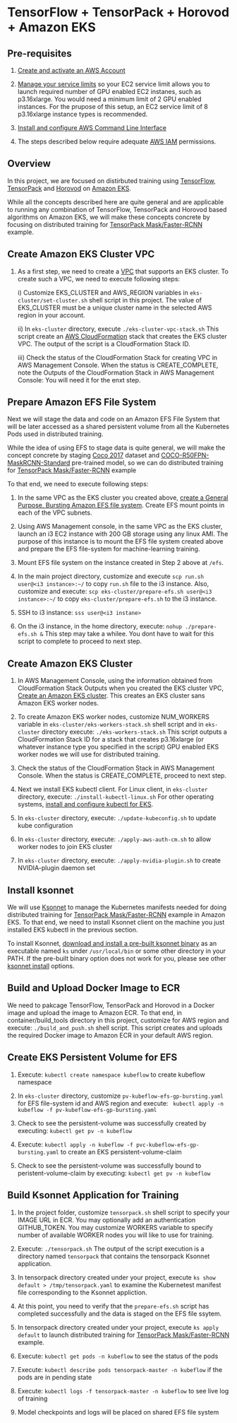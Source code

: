 # TensorFlow + TensorPack + Horovod + Amazon EKS

## Pre-requisites
1. [Create and activate an AWS Account](https://aws.amazon.com/premiumsupport/knowledge-center/create-and-activate-aws-account/)

2. [Manage your service limits](https://aws.amazon.com/premiumsupport/knowledge-center/manage-service-limits/) so your EC2 service limit allows you to launch required number of GPU enabled EC2 instanes, such as p3.16xlarge. You would need a minimum limit of 2 GPU enabled instances. For the prupose of this setup, an EC2 service limit of 8 p3.16xlarge instance types is recommended.

3. [Install and configure AWS Command Line Interface](https://docs.aws.amazon.com/cli/latest/userguide/cli-chap-welcome.html)

4. The steps described below require adequate [AWS IAM](https://docs.aws.amazon.com/IAM/latest/UserGuide/access.html) permissions.

## Overview

In this project, we are focused on distirbuted training using [TensorFlow](https://github.com/tensorflow/tensorflow), [TensorPack](https://github.com/tensorpack/tensorpack) and [Horovod](https://eng.uber.com/horovod/) on [Amazon EKS](https://aws.amazon.com/eks/).

While all the concepts described here are quite general and are applicable to running any combination of TensorFlow, TensorPack and Horovod based algorithms on Amazon EKS, we will make these concepts concrete by focusing on distributed training for [TensorPack Mask/Faster-RCNN](https://github.com/tensorpack/tensorpack/tree/master/examples/FasterRCNN) example. 

## Create Amazon EKS Cluster VPC

1. As a first step, we need to create a [VPC](https://docs.aws.amazon.com/vpc/latest/userguide/what-is-amazon-vpc.html) that supports an EKS cluster. To create such a VPC, we need to execute following steps:

   i) Customize EKS_CLUSTER and AWS_REGION variables in ```eks-cluster/set-cluster.sh``` shell script in this project. The value of EKS_CLUSTER must be a unique cluster name in the selected AWS region in your account. 
   
   ii) In ```eks-cluster``` directory, execute ```./eks-cluster-vpc-stack.sh``` This script create an [AWS CloudFormation](https://docs.aws.amazon.com/AWSCloudFormation/latest/UserGuide/cfn-whatis-concepts.html#w2ab1b5c15b9) stack that creates the EKS cluster VPC. The output of the script is a CloudFormation Stack ID.
   
   iii) Check the status of the CloudFormation Stack for creating VPC in AWS Management Console. When the status is CREATE_COMPLETE, note the Outputs of the CloudFormation Stack in AWS Management Console: You will need it for the enxt step.

## Prepare Amazon EFS File System

Next we will stage the data and code on an Amazon EFS File System that will be later accessed as a shared persistent volume from all the Kubernetes Pods used in distributed training. 

While the idea of using EFS to stage data is quite general, we will make the concept concrete by staging [Coco 2017](http://cocodataset.org/#download) dataset and [COCO-R50FPN-MaskRCNN-Standard](http://models.tensorpack.com/FasterRCNN/COCO-R50FPN-MaskRCNN-Standard.npz) pre-trained model, so we can do distributed training for [TensorPack Mask/Faster-RCNN](https://github.com/tensorpack/tensorpack/tree/master/examples/FasterRCNN) example 

To that end, we need to execute following steps:

1. In the same VPC as the EKS cluster you created above, [create a General Purpose, Bursting Amazon EFS file system](https://docs.aws.amazon.com/efs/latest/ug/gs-step-two-create-efs-resources.html). Create EFS mount points in each of the VPC subnets.

2. Using AWS Management console, in the same VPC as the EKS cluster, launch an i3 EC2 instance with 200 GB storage using any linux AMI. The purpose of this instance is to mount the EFS file system created above and prepare the EFS file-system for machine-learning training.

3. Mount EFS file system on the instance created in Step 2 above at ```/efs```. 

4. In the main project directory, customize and execute ```scp run.sh user@<i3 instance>:~/``` to copy ```run.sh``` file to the i3 instance. Also, customize and execute: ```scp eks-cluster/prepare-efs.sh user@<i3 instance>:~/``` to copy ```eks-cluster/prepare-efs.sh``` to the i3 instance.

5. SSH to i3 instance: ```sss user@<i3 instane>```

6. On the i3 instance, in the home directory, execute: ```nohup ./prepare-efs.sh &``` This step may take a whilee. You dont have to wait for this script to complete to proceed to next step.

## Create Amazon EKS Cluster

1. In AWS Management Console, using the information obtained from CloudFormation Stack Outputs when you created the EKS cluster VPC, [Create an Amazon EKS cluster](https://docs.aws.amazon.com/eks/latest/userguide/create-cluster.html). This creates an EKS cluster sans Amazon EKS worker nodes.

2. To create Amazon EKS worker nodes, customize NUM_WORKERS variable in ```eks-cluster/eks-workers-stack.sh``` shell script and in ```eks-cluster``` directory execute: ```./eks-workers-stack.sh``` This script outputs a CloudFormation Stack ID for a stack that creates p3.16xlarge (or whatever instance type you specified in the script) GPU enabled EKS worker nodes we will use for distributed training.

3. Check the status of the CloudFormation Stack in AWS Management Console. When the status is CREATE_COMPLETE, proceed to next step. 

4. Next we install EKS kubectl client. For Linux client, in ```eks-cluster``` directory, execute: ```./install-kubectl-linux.sh``` For other operating systems, [install and configure kubectl for EKS](https://docs.aws.amazon.com/eks/latest/userguide/configure-kubectl.html).

5. In ```eks-cluster``` directory, execute: ```./update-kubeconfig.sh``` to update kube configuration 

6. In ```eks-cluster``` directory, execute: ```./apply-aws-auth-cm.sh``` to allow worker nodes to join EKS cluster

7. In ```eks-cluster``` directory, execute: ```./apply-nvidia-plugin.sh``` to create NVIDIA-plugin daemon set

## Install ksonnet

We will use [Ksonnet](https://github.com/ksonnet/ksonnet) to manage the Kubernetes manifests needed for doing distributed training for [TensorPack Mask/Faster-RCNN](https://github.com/tensorpack/tensorpack/tree/master/examples/FasterRCNN) example in Amazon EKS. To that end, we need to install Ksonnet client on the machine you just installed EKS kubectl in the previous section.

To install Ksonnet, [download and install a pre-built ksonnet binary](https://github.com/ksonnet/ksonnet/releases) as an executable named ```ks``` under ```/usr/local/bin``` or some other directory in your PATH. If the pre-built binary option does not work for you, please see other [ksonnet install](https://github.com/ksonnet/ksonnet) options.

## Build and Upload Docker Image to ECR

We need to pakcage TensorFlow, TensorPack and Horovod in a Docker image and upload the image to Amazon ECR. To that end, in container/build_tools directory in this project, customize for AWS region and execute: ```./build_and_push.sh``` shell script. This script creates and uploads the required Docker image to Amazon ECR in your default AWS region.

## Create EKS Persistent Volume for EFS

1. Execute: ```kubectl create namespace kubeflow``` to create kubeflow namespace

2. In ```eks-cluster``` directory, customize ```pv-kubeflow-efs-gp-bursting.yaml``` for EFS file-system id and AWS region and execute: ``` kubectl apply -n kubeflow -f pv-kubeflow-efs-gp-bursting.yaml```

3. Check to see the persistent-volume was successfully created by executing: ```kubectl get pv -n kubeflow```

4. Execute: ```kubectl apply -n kubeflow -f pvc-kubeflow-efs-gp-bursting.yaml``` to create an EKS persistent-volume-claim

5. Check to see the persistent-volume was successfully bound to peristent-volume-claim by executing: ```kubectl get pv -n kubeflow```

## Build Ksonnet Application for Training

1. In the project folder, customize ```tensorpack.sh``` shell script to specify your IMAGE URL in ECR. You may optionally add an authentication GITHUB_TOKEN. You may customize WORKERS variable to specify number of available WORKER nodes you will like to use for training.

2. Execute: ```./tensorpack.sh``` The output of the script execution is a directory named ```tensorpack``` that contains the tensorpack Ksonnet application. 

3. In tensorpack directory created under your project, execute ```ks show default > /tmp/tensorpack.yaml``` to examine the Kubernetest manifest file corresponding to the Ksonnet appliction.

4. At this point, you need to verify that the ```prepare-efs.sh``` script has completed successfully and the data is staged on the EFS file ssytem.

5. In tensorpack directory created under your project, execute ```ks apply default``` to launch distributed training for [TensorPack Mask/Faster-RCNN](https://github.com/tensorpack/tensorpack/tree/master/examples/FasterRCNN) example.

6. Execute: ```kubectl get pods -n kubeflow``` to see the status of the pods

7. Execute: ```kubectl describe pods tensorpack-master -n kubeflow``` if the pods are in pending state

8. Execute: ```kubectl logs -f tensorpack-master -n kubeflow``` to see live log of training

9. Model checkpoints and logs will be placed on shared EFS file system
